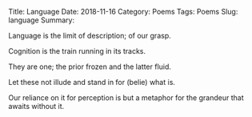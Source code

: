 Title: Language
Date: 2018-11-16
Category: Poems
Tags: Poems
Slug: language
Summary: 

<div class="post-poem">
Language is 
the limit 
of description;
of our grasp.

Cognition is
the train
running in its
tracks.

They are one;
the prior frozen 
and 
the latter fluid.

Let these not
illude
and stand in for (belie)
what is.



Our reliance
on it for perception
is but a metaphor
for the grandeur
that awaits 
without it.

</div>
